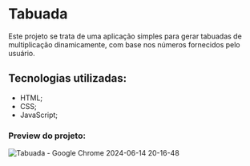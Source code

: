 # Tabuada
Este projeto se trata de uma aplicação simples para gerar tabuadas de multiplicação dinamicamente, com base nos números fornecidos pelo usuário.

## Tecnologias utilizadas:
 - HTML;
 - CSS;
 - JavaScript;

### Preview do projeto:

![Tabuada - Google Chrome 2024-06-14 20-16-48](https://github.com/anapmartinsf/multiplication-table/assets/147733681/7b0c1b64-3e87-47e9-8fd2-07447e1749ed)
